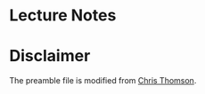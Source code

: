 # Lecture Notes

# Disclaimer
The preamble file is modified from [Chris Thomson](https://github.com/christhomson/lecture-notes). 
